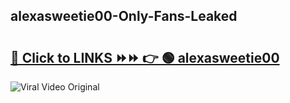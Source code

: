 
 ## alexasweetie00-Only-Fans-Leaked

# <h2><a href="https://clipsfans.com/alexasweetie00&ref=git">🔗 Click to LINKS ⏩⏩ 👉 🟢 alexasweetie00 </a></h2>

<a href="https://clipsfans.com/alexasweetie00&ref=git" rel="nofollow" data-target="animated-image.originalLink"><img src="https://i.ibb.co.com/xMMVF88/686577567.gif" alt="Viral Video Original" style="max-width: 100%; display: inline-block;" data-target="animated-image.originalImage"></a>
